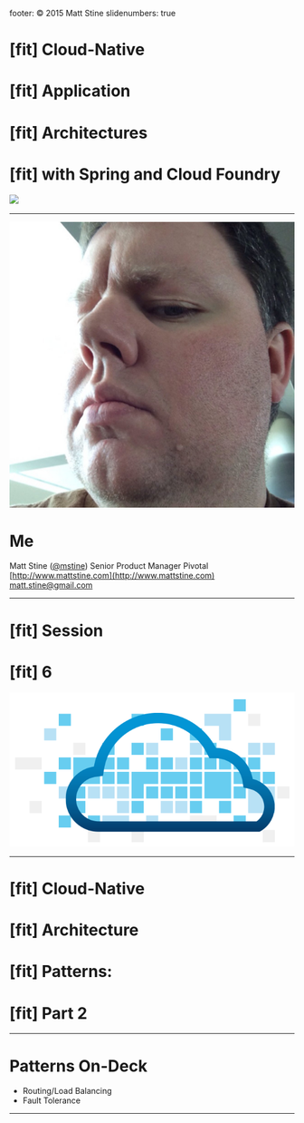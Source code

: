 footer: © 2015 Matt Stine
slidenumbers: true

# [fit] Cloud-Native
# [fit] Application
# [fit] Architectures
# [fit] with Spring and Cloud Foundry
![](https://raw.githubusercontent.com/spring-projects/spring-cloud/gh-pages/img/project-icon-large.png)

---

![left](../../Common/images/mattmug.jpeg)
# Me

Matt Stine ([@mstine](http://twitter.com/mstine))
Senior Product Manager
Pivotal
[http://www.mattstine.com](http://www.mattstine.com)
[matt.stine@gmail.com](mailto:matt.stine@gmail.com)

---

# [fit] Session
# [fit] 6
![](../../Common/images/cf_logo.png)

---

# [fit] Cloud-Native
# [fit] Architecture
# [fit] Patterns:
# [fit] Part 2

---

# Patterns On-Deck

* Routing/Load Balancing
* Fault Tolerance

---
